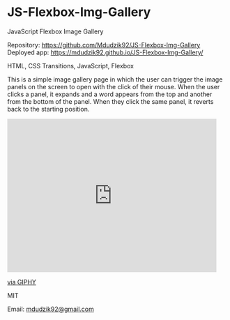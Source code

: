 # JS-Flexbox-Img-Gallery

JavaScript Flexbox Image Gallery

<!-- Live link to deployed app -->

Repository: https://github.com/Mdudzik92/JS-Flexbox-Img-Gallery <br>
Deployed app: https://mdudzik92.github.io/JS-Flexbox-Img-Gallery/

<!-- Technologies used -->

HTML, CSS Transitions, JavaScript, Flexbox

<!-- Explanation of what the app is -->

This is a simple image gallery page in which the user can trigger the image panels on the screen to open with the click of their mouse. When the user clicks a panel, it expands and a word appears from the top and another from the bottom of the panel. When they click the same panel, it reverts back to the starting position.

<!-- Screenshot -->
<iframe src="https://giphy.com/embed/fA4DxROmb93Aksujyg" width="480" height="352" frameBorder="0" class="giphy-embed" allowFullScreen></iframe><p><a href="https://giphy.com/gifs/fA4DxROmb93Aksujyg">via GIPHY</a></p>

<!-- License -->

MIT

<!-- Contact information -->

Email: mdudzik92@gmail.com
